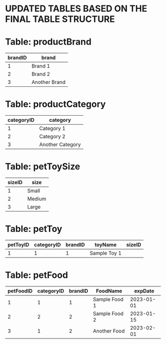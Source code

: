 
# UPDATED TABLES BASED ON THE FINAL TABLE STRUCTURE

# Table: productBrand
| brandID | brand                     |
|---------|---------------------------|
| 1       | Brand 1                   |
| 2       | Brand 2                   |
| 3       | Another Brand             |

# Table: productCategory
| categoryID | category               |
|------------|------------------------|
| 1          | Category 1             |
| 2          | Category 2             |
| 3          | Another Category       |

# Table: petToySize
| sizeID | size                     |
|--------|--------------------------|
| 1      | Small                    |
| 2      | Medium                   |
| 3      | Large                    |

# Table: petToy
| petToyID | categoryID | brandID | toyName                     | sizeID |
|----------|------------|---------|-----------------------------|--------|
| 1        | 1          | 1       | Sample Toy 1                |        |

# Table: petFood
| petFoodID | categoryID | brandID | FoodName                    | expDate     |
|-----------|------------|---------|-----------------------------|-------------|
| 1         | 1          | 1       | Sample Food 1               | 2023-01-01  |
| 2         | 2          | 2       | Sample Food 2               | 2023-01-15  |
| 3         | 1          | 2       | Another Food                | 2023-02-01  |

